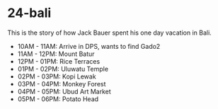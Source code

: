 # 24-bali
This is the story of how Jack Bauer spent his one day vacation in Bali.

* 10AM - 11AM: Arrive in DPS, wants to find Gado2
* 11AM - 12PM: Mount Batur
* 12PM - 01PM: Rice Terraces
* 01PM - 02PM: Uluwatu Temple
* 02PM - 03PM: Kopi Lewak
* 03PM - 04PM: Monkey Forest
* 04PM - 05PM: Ubud Art Market
* 05PM - 06PM: Potato Head
